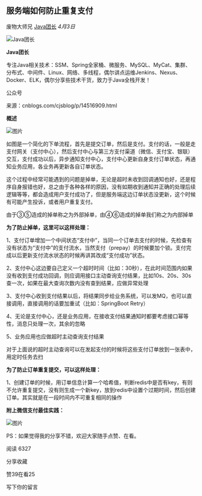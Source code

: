 ## 服务端如何防止重复支付

废物大师兄 [Java团长](javascript:void(0);) *4月3日*

![Java团长](http://mmbiz.qpic.cn/mmbiz_png/QCu849YTaIMoIM1alIZzaicLnmYS9cx2uvAUZLraF6I3Ngq4Uchwh5nr7h34T62m78tpicNs5Dbde3luZ7KBUlhg/0?wx_fmt=png)

**Java团长**

专注Java相关技术：SSM、Spring全家桶、微服务、MySQL、MyCat、集群、分布式、中间件、Linux、网络、多线程，偶尔讲点运维Jenkins、Nexus、Docker、ELK，偶尔分享些技术干货，致力于Java全栈开发！



公众号

来源：cnblogs.com/cjsblog/p/14516909.html

**概述**

![图片](https://mmbiz.qpic.cn/mmbiz_png/QCu849YTaIMwjLnZTnkLzGNZS2oTWR6b2ibXaJGtaCmJFXKYDsPhzTq47CDxIcSlSM5x7icmCia5iaibvYLEkOIWxYg/640?wx_fmt=png&tp=webp&wxfrom=5&wx_lazy=1&wx_co=1)

如图是一个简化的下单流程，首先是提交订单，然后是支付。支付的话，一般是走支付网关（支付中心），然后支付中心与第三方支付渠道（微信、支付宝、银联）交互，支付成功以后，异步通知支付中心，支付中心更新自身支付订单状态，再通知业务应用，各业务再更新各自订单状态。

这个过程中经常可能遇到的问题是掉单，无论是超时未收到回调通知也好，还是程序自身报错也好，总之由于各种各样的原因，没有如期收到通知并正确的处理后续逻辑等等，都会造成用户支付成功了，但是服务端这边订单状态没更新，这个时候有可能产生投诉，或者用户重复支付。

由于③⑤造成的掉单称之为外部掉单，由④⑥造成的掉单我们称之为内部掉单

**为了防止掉单，这里可以这样处理：**

1、支付订单增加一个中间状态“支付中”，当同一个订单去支付的时候，先检查有没有状态为“支付中”的支付流水，当然支付（prepay）的时候要加个锁。支付完成以后更新支付流水状态的时候再讲其改成“支付成功”状态。

2、支付中心这边要自己定义一个超时时间（比如：30秒），在此时间范围内如果没有收到支付成功回调，则应调用接口主动查询支付结果，比如10s、20s、30s查一次，如果在最大查询次数内没有查到结果，应做异常处理

3、支付中心收到支付结果以后，将结果同步给业务系统，可以发MQ，也可以直接调用，直接调用的话要加重试（比如：SpringBoot Retry）

4、无论是支付中心，还是业务应用，在接收支付结果通知时都要考虑接口幂等性，消息只处理一次，其余的忽略

5、业务应用也应做超时主动查询支付结果

对于上面说的超时主动查询可以在发起支付的时候将这些支付订单放到一张表中，用定时任务去扫

**为了防止订单重复提交，可以这样处理：**

1、创建订单的时候，用订单信息计算一个哈希值，判断redis中是否有key，有则不允许重复提交，没有则生成一个新key，放到redis中设置个过期时间，然后创建订单。其实就是在一段时间内不可重复相同的操作

**附上微信支付最佳实践：**

![图片](https://mmbiz.qpic.cn/mmbiz_png/QCu849YTaIMwjLnZTnkLzGNZS2oTWR6bX6DqSsDtJo5H5M7w59uQO7CYhn6AYAy3dLQZic2hibhabLmcdfzq2zuQ/640?wx_fmt=png&tp=webp&wxfrom=5&wx_lazy=1&wx_co=1)

PS：如果觉得我的分享不错，欢迎大家随手点赞、在看。

阅读 6327

分享收藏

赞39在看25

写下你的留言